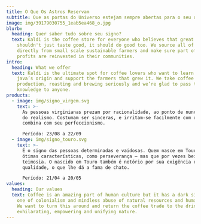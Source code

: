 ```yaml
---
title: O Que Os Astros Reservam
subtitle: Que as portas do Universo estejam sempre abertas para o seu destino!
image: img/39179030755_1eab5ea468_o.jpg
blurb:
  heading: Quer saber tudo sobre seu signo?
  text: Kaldi is the coffee store for everyone who believes that great coffee
    shouldn't just taste good, it should do good too. We source all of our beans
    directly from small scale sustainable farmers and make sure part of the
    profits are reinvested in their communities.
intro:
  heading: What we offer
  text: Kaldi is the ultimate spot for coffee lovers who want to learn about their
    java’s origin and support the farmers that grew it. We take coffee
    production, roasting and brewing seriously and we’re glad to pass that
    knowledge to anyone.
products:
  - image: img/signo_virgem.svg
    text: >-
      As pessoas virginianas prezam por racionalidade, ao ponto de nunca fugir
      do realismo. Costumam ser sinceras, e irritam-se facilmente com quem não
      combina com seu perfeccionismo.

      Período: 23/08 a 22/09 
  - image: img/signo_touro.svg
    text: >-
      É o signo das pessoas determinadas e vaidosas. Quem nasce em Touro possui
      ótimas características, como perseverança — mas que por vezes beira a
      teimosia. O nascido em Touro também é notório por sua exigência em
      qualidade, o que lhe dá a fama de chato.

      Período: 21/04 a 20/05
values:
  heading: Our values
  text: Coffee is an amazing part of human culture but it has a dark side too –
    one of colonialism and mindless abuse of natural resources and human lives.
    We want to turn this around and return the coffee trade to the drink’s
    exhilarating, empowering and unifying nature.
---
```

